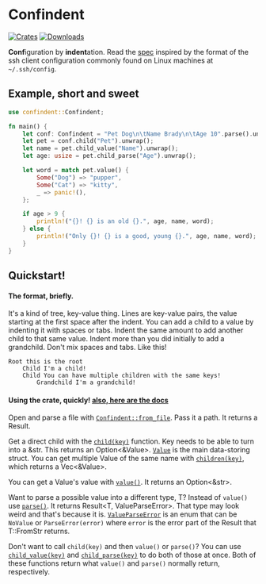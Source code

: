 # Confindent
[![Crates](https://flat.badgen.net/crates/v/confindent)][crate]
[![Downloads](https://flat.badgen.net/crates/d/confindent)][crate]

[crate]: https://crates.io/crates/confindent

**Conf**iguration by **indent**ation. Read the [spec][spec] inspired by
the format of the ssh client configuration commonly found on Linux machines
at `~/.ssh/config`.

[spec]: https://github.com/gennyble/confindent/blob/main/spec.md

## Example, short and sweet
```rust
use confindent::Confindent;

fn main() {
	let conf: Confindent = "Pet Dog\n\tName Brady\n\tAge 10".parse().unwrap();
	let pet = conf.child("Pet").unwrap();
	let name = pet.child_value("Name").unwrap();
	let age: usize = pet.child_parse("Age").unwrap();

	let word = match pet.value() {
		Some("Dog") => "pupper",
		Some("Cat") => "kitty",
		_ => panic!(),
	};

	if age > 9 {
		println!("{}! {} is an old {}.", age, name, word);
	} else {
		println!("Only {}! {} is a good, young {}.", age, name, word);
	}
}
```

## Quickstart!

#### The format, briefly.
It's a kind of tree, key-value thing. Lines are key-value pairs, the value
starting at the first space after the indent. You can add a child to a value
by indenting it with spaces or tabs. Indent the same amount to add another
child to that same value. Indent more than you did initially to add a
grandchild. Don't mix spaces and tabs. Like this!
```
Root this is the root
	Child I'm a child!
	Child You can have multiple children with the same keys!
		Grandchild I'm a grandchild!
```

#### Using the crate, quickly! [also, here are the docs](https://docs.rs/confindent)

Open and parse a file with [`Confindent::from_file`][ff]. Pass it a path. It returns
a Result.

Get a direct child with the [`child(key)`][child] function. Key needs to be able
to turn into a &str. This returns an Option<&Value>. [`Value`][value] is the main data-storing
struct. You can get multiple Value of the same name with [`children(key)`][children], which
returns a Vec<&Value>.

You can get a Value's value with [`value()`][fn-value]. It returns an Option<&str>.

Want to parse a possible value into a different type, T? Instead of `value()` use
[`parse()`][parse]. It returns Result<T, ValueParseError<T>>. That type
may look weird and that's because it is. [`ValueParseError`][vperror] is an enum
that can be `NoValue` or `ParseError(error)` where `error` is the error part of the
Result that T::FromStr returns.

Don't want to call `child(key)` and then `value()` or `parse()`? You can use
[`child_value(key)`][childvalue] and [`child_parse(key)`][childparse] to do both of those
at once. Both of these functions return what `value()` and `parse()` normally return,
respectively.

[ff]: https://docs.rs/confindent/2.0.1/confindent/struct.Confindent.html#method.from_file
[child]: https://docs.rs/confindent/2.0.1/confindent/struct.Value.html#method.child
[children]: https://docs.rs/confindent/2.0.1/confindent/struct.Value.html#method.children
[value]: https://docs.rs/confindent/2.0.1/confindent/struct.Value.html
[fn-value]: https://docs.rs/confindent/2.0.1/confindent/struct.Value.html#method.value
[parse]: https://docs.rs/confindent/2.0.1/confindent/struct.Value.html#method.parse
[vperror]: https://docs.rs/confindent/2.0.1/confindent/enum.ValueParseError.html
[childvalue]: https://docs.rs/confindent/2.0.1/confindent/struct.Value.html#method.child_value
[childparse]: https://docs.rs/confindent/2.0.1/confindent/struct.Value.html#method.child_parse